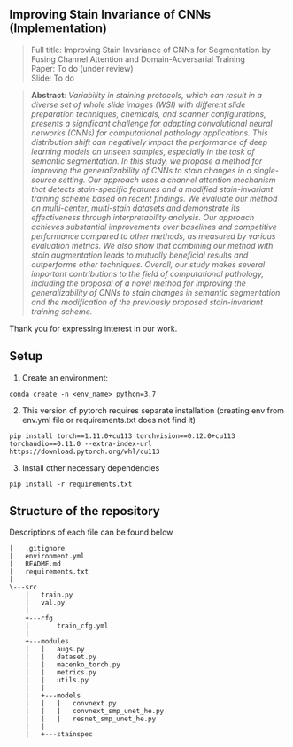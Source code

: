 ## Improving Stain Invariance of CNNs (Implementation)

> Full title: Improving Stain Invariance of CNNs for Segmentation by Fusing Channel Attention and Domain-Adversarial Training <br>
> Paper: To do (under review) <br> 
> Slide: To do <br>

> **Abstract**:
> *Variability in staining protocols, which can result in a diverse set of whole slide images (WSI) with different slide preparation techniques, chemicals, and scanner configurations, presents a significant challenge for adapting convolutional neural networks (CNNs) for computational pathology applications. This distribution shift can negatively impact the performance of deep learning models on unseen samples, especially in the task of semantic segmentation. In this study, we propose a method for improving the generalizability of CNNs to stain changes in a single-source setting. Our approach uses a channel attention mechanism that detects stain-specific features and a modified stain-invariant training scheme based on recent findings. We evaluate our method on multi-center, multi-stain datasets and demonstrate its effectiveness through interpretability analysis. Our approach achieves substantial improvements over baselines and competitive performance compared to other methods, as measured by various evaluation metrics. We also show that combining our method with stain augmentation leads to mutually beneficial results and outperforms other techniques. Overall, our study makes several important contributions to the field of computational pathology, including the proposal of a novel method for improving the generalizability of CNNs to stain changes in semantic segmentation and the modification of the previously proposed stain-invariant training scheme.* <br>


Thank you for expressing interest in our work.


## Setup
  
1. Create an environment:
```
conda create -n <env_name> python=3.7
```
2. This version of pytorch requires separate installation (creating env from env.yml file or requirements.txt does not find it)
```
pip install torch==1.11.0+cu113 torchvision==0.12.0+cu113 torchaudio==0.11.0 --extra-index-url https://download.pytorch.org/whl/cu113
```
3. Install other necessary dependencies
```
pip install -r requirements.txt
```

## Structure of the repository
Descriptions of each file can be found below

```
|   .gitignore
|   environment.yml
|   README.md
|   requirements.txt
|   
\---src
    |   train.py
    |   val.py
    |   
    +---cfg
    |       train_cfg.yml
    |       
    +---modules
    |   |   augs.py
    |   |   dataset.py
    |   |   macenko_torch.py
    |   |   metrics.py
    |   |   utils.py
    |   |   
    |   +---models
    |   |   |   convnext.py
    |   |   |   convnext_smp_unet_he.py
    |   |   |   resnet_smp_unet_he.py
    |   |           
    |   +---stainspec
```         

